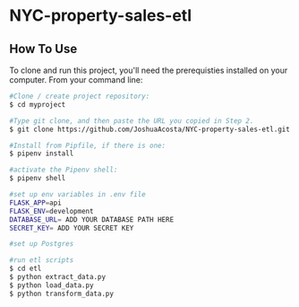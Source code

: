 # NYC-property-sales-etl


## How To Use

To clone and run this project, you'll need the prerequisties installed on your computer. From your command line:

```bash
#Clone / create project repository:
$ cd myproject

#Type git clone, and then paste the URL you copied in Step 2.
$ git clone https://github.com/JoshuaAcosta/NYC-property-sales-etl.git

#Install from Pipfile, if there is one:
$ pipenv install

#activate the Pipenv shell:
$ pipenv shell

#set up env variables in .env file
FLASK_APP=api
FLASK_ENV=development
DATABASE_URL= ADD YOUR DATABASE PATH HERE
SECRET_KEY= ADD YOUR SECRET KEY

#set up Postgres

#run etl scripts
$ cd etl
$ python extract_data.py
$ python load_data.py
$ python transform_data.py

```